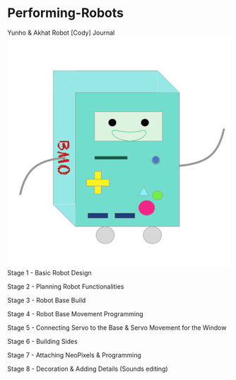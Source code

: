 # Performing-Robots

Yunho & Akhat Robot [Cody] Journal
<img src="https://github.com/whatisyourusername/Performing-Robots/blob/7624ed4fee2550eaf134d5c22e537781540254ac/Images/BMO.png">
Stage 1 - Basic Robot Design

Stage 2 - Planning Robot Functionalities

Stage 3 - Robot Base Build

Stage 4 - Robot Base Movement Programming

Stage 5 - Connecting Servo to the Base & Servo Movement for the Window

Stage 6 - Building Sides

Stage 7 - Attaching NeoPixels & Programming

Stage 8 - Decoration & Adding Details (Sounds editing)
